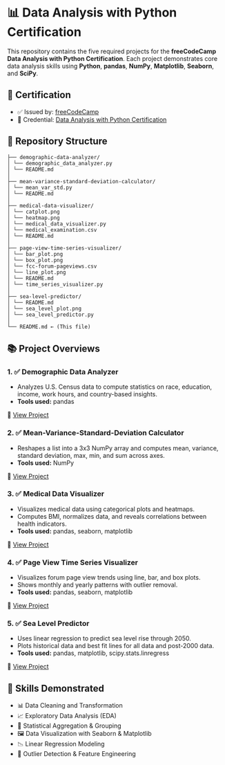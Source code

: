 # 📊 Data Analysis with Python Certification

This repository contains the five required projects for the **freeCodeCamp Data Analysis with Python Certification**. Each project demonstrates core data analysis skills using **Python**, **pandas**, **NumPy**, **Matplotlib**, **Seaborn**, and **SciPy**.

## 🏅 Certification

- ✅ Issued by: [freeCodeCamp](https://www.freecodecamp.org/)
- 📜 Credential: [Data Analysis with Python Certification](https://www.freecodecamp.org/certification/mmbillah804/data-analysis-with-python-v7)

## 📁 Repository Structure

```
├── demographic-data-analyzer/
│ └── demographic_data_analyzer.py
│ └── README.md
│
├── mean-variance-standard-deviation-calculator/
│ └── mean_var_std.py
│ └── README.md
│
├── medical-data-visualizer/
│ └── catplot.png
│ └── heatmap.png
│ └── medical_data_visualizer.py
│ └── medical_examination.csv
│ └── README.md
│
├── page-view-time-series-visualizer/
│ └── bar_plot.png
│ └── box_plot.png
│ └── fcc-forum-pageviews.csv
│ └── line_plot.png
│ └── README.md
│ └── time_series_visualizer.py
│
├── sea-level-predictor/
│ └── README.md
│ └── sea_level_plot.png
│ └── sea_level_predictor.py
│
└── README.md ← (This file)
```

## 📚 Project Overviews

### 1. ✅ Demographic Data Analyzer
- Analyzes U.S. Census data to compute statistics on race, education, income, work hours, and country-based insights.
- **Tools used:** pandas

🔗 [View Project](./demographic-data-analyzer)


### 2. ✅ Mean-Variance-Standard-Deviation Calculator
- Reshapes a list into a 3x3 NumPy array and computes mean, variance, standard deviation, max, min, and sum across axes.
- **Tools used:** NumPy

🔗 [View Project](./mean-variance-standard-deviation-calculator)



### 3. ✅ Medical Data Visualizer
- Visualizes medical data using categorical plots and heatmaps.
- Computes BMI, normalizes data, and reveals correlations between health indicators.
- **Tools used:** pandas, seaborn, matplotlib

🔗 [View Project](./medical-data-visualizer)


### 4. ✅ Page View Time Series Visualizer
- Visualizes forum page view trends using line, bar, and box plots.
- Shows monthly and yearly patterns with outlier removal.
- **Tools used:** pandas, seaborn, matplotlib

🔗 [View Project](./page-view-time-series-visualizer)


### 5. ✅ Sea Level Predictor
- Uses linear regression to predict sea level rise through 2050.
- Plots historical data and best fit lines for all data and post-2000 data.
- **Tools used:** pandas, matplotlib, scipy.stats.linregress

🔗 [View Project](./sea-level-predictor)


## 🧠 Skills Demonstrated

- 📊 Data Cleaning and Transformation
- 📈 Exploratory Data Analysis (EDA)
- 🧮 Statistical Aggregation & Grouping
- 🖼️ Data Visualization with Seaborn & Matplotlib
- 📉 Linear Regression Modeling
- 🧹 Outlier Detection & Feature Engineering


